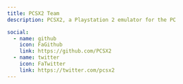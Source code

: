 ```yaml
---
title: PCSX2 Team
description: PCSX2, a Playstation 2 emulator for the PC

social:
  - name: github
    icon: FaGithub
    link: https://github.com/PCSX2
  - name: twitter
    icon: FaTwitter
    link: https://twitter.com/pcsx2
---
```

